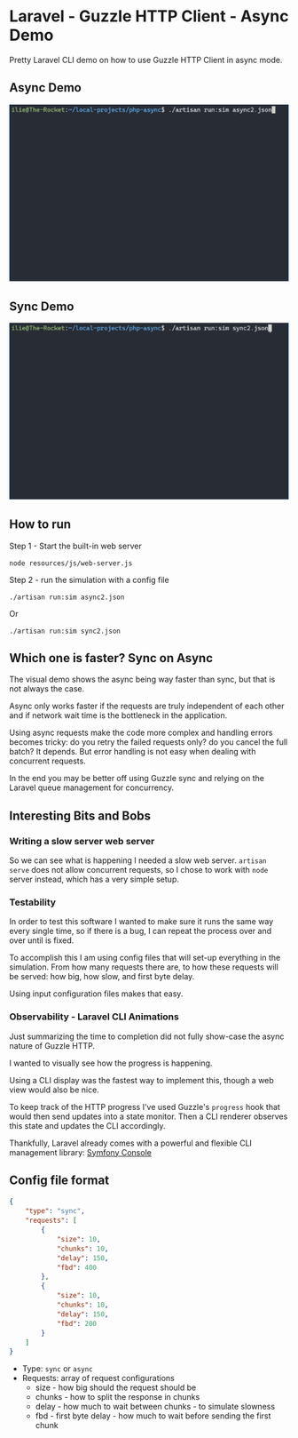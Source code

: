 # Laravel - Guzzle HTTP Client - Async Demo

Pretty Laravel CLI demo on how to use Guzzle HTTP Client in async mode.

## Async Demo

![Async Demo](imgs/async.gif)

## Sync Demo

![Sync Demo](imgs/sync.gif)

## How to run


Step 1 - Start the built-in web server

```shell
node resources/js/web-server.js
```

Step 2 - run the simulation with a config file

```shell
./artisan run:sim async2.json
```

Or

```shell
./artisan run:sim sync2.json
```

## Which one is faster? Sync on Async

The visual demo shows the async being way faster than sync, but that is not always the case.

Async only works faster if the requests are truly independent of each other and if network 
wait time is the bottleneck in the application.

Using async requests make the code more complex and handling errors becomes tricky: do you 
retry the failed requests only? do you cancel the full batch? It depends. But error handling
is not easy when dealing with concurrent requests.

In the end you may be better off using Guzzle sync and relying on the Laravel queue management
for concurrency. 

## Interesting Bits and Bobs

### Writing a slow server web server

So we can see what is happening I needed a slow web server. 
`artisan serve` does not allow concurrent requests, so I chose to 
work with `node` server instead, which has a very simple setup.


### Testability 

In order to test this software I wanted to make sure it runs the same
way every single time, so if there is a bug, I can repeat the process 
over and over until is fixed.

To accomplish this I am using config files that will set-up everything
in the simulation. From how many requests there are, to how these 
requests will be served: how big, how slow, and first byte delay. 

Using input configuration files makes that easy. 

### Observability - Laravel CLI Animations

Just summarizing the time to completion did not fully show-case the async nature of
Guzzle HTTP. 

I wanted to visually see how the progress is happening. 

Using a CLI display was the fastest way to implement this, though a web view would also be
nice. 

To keep track of the HTTP progress I've used Guzzle's `progress` hook that would then 
send updates into a state monitor. Then a CLI renderer observes this state and updates
the CLI accordingly. 

Thankfully, Laravel already comes with a powerful and flexible CLI management library: 
[Symfony Console](https://symfony.com/doc/current/components/console.html)


## Config file format

```json
{
    "type": "sync",
    "requests": [
        {
            "size": 10,
            "chunks": 10,
            "delay": 150,
            "fbd": 400
        },
        {
            "size": 10,
            "chunks": 10,
            "delay": 150,
            "fbd": 200
        }
    ]
}
```

- Type: `sync` or `async`
- Requests: array of request configurations
  - size - how big should the request should be
  - chunks - how to split the response in chunks
  - delay - how much to wait between chunks - to simulate slowness
  - fbd - first byte delay - how much to wait before sending the first chunk
